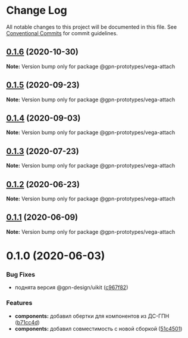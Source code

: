 # Change Log

All notable changes to this project will be documented in this file.
See [Conventional Commits](https://conventionalcommits.org) for commit guidelines.

## [0.1.6](https://github.com/gpn-prototypes/vega-ui/compare/@gpn-prototypes/vega-attach@0.1.5...@gpn-prototypes/vega-attach@0.1.6) (2020-10-30)

**Note:** Version bump only for package @gpn-prototypes/vega-attach





## [0.1.5](https://github.com/gpn-prototypes/vega-ui/compare/@gpn-prototypes/vega-attach@0.1.4...@gpn-prototypes/vega-attach@0.1.5) (2020-09-23)

**Note:** Version bump only for package @gpn-prototypes/vega-attach





## [0.1.4](https://github.com/gpn-prototypes/vega-ui/compare/@gpn-prototypes/vega-attach@0.1.3...@gpn-prototypes/vega-attach@0.1.4) (2020-09-03)

**Note:** Version bump only for package @gpn-prototypes/vega-attach





## [0.1.3](https://github.com/gpn-prototypes/vega-ui/compare/@gpn-prototypes/vega-attach@0.1.2...@gpn-prototypes/vega-attach@0.1.3) (2020-07-23)

**Note:** Version bump only for package @gpn-prototypes/vega-attach





## [0.1.2](https://github.com/gpn-prototypes/vega-ui/compare/@gpn-prototypes/vega-attach@0.1.1...@gpn-prototypes/vega-attach@0.1.2) (2020-06-23)

**Note:** Version bump only for package @gpn-prototypes/vega-attach





## [0.1.1](https://github.com/gpn-prototypes/vega-ui/compare/@gpn-prototypes/vega-attach@0.1.0...@gpn-prototypes/vega-attach@0.1.1) (2020-06-09)

**Note:** Version bump only for package @gpn-prototypes/vega-attach





# 0.1.0 (2020-06-03)

### Bug Fixes

- поднята версия @gpn-design/uikit ([c967f82](https://github.com/gpn-prototypes/vega-ui/commit/c967f82311880766aa19dfa0e67717eb0ca0068f))

### Features

- **components:** добавил обертки для компонентов из ДС-ГПН ([b71cc4d](https://github.com/gpn-prototypes/vega-ui/commit/b71cc4da5e178fff946c8786cf15c44ec9f761ed))
- **components:** добавил совместимость с новой сборкой ([51c4501](https://github.com/gpn-prototypes/vega-ui/commit/51c450197935794d6d539116a40e450f2b54a261))
